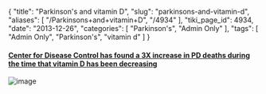 {
    "title": "Parkinson's and vitamin D",
    "slug": "parkinsons-and-vitamin-d",
    "aliases": [
        "/Parkinsons+and+vitamin+D",
        "/4934"
    ],
    "tiki_page_id": 4934,
    "date": "2013-12-26",
    "categories": [
        "Parkinson's",
        "Admin Only"
    ],
    "tags": [
        "Admin Only",
        "Parkinson's",
        "vitamin d"
    ]
}


#### [Center for Disease Control has found a 3X increase in PD deaths during the time that vitamin D has been decreasing](http://www.cdc.gov/mmwr/preview/mmwrhtml/mm5506a7.htm)

<img src="https://d378j1rmrlek7x.cloudfront.net/attachments/gif/parkinsons-age-adjusted.gif" alt="image">